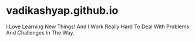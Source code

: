 # vadikashyap.github.io
I Love Learning New Things!  And I Work Really Hard To Deal With Problems And Challenges In The Way.
